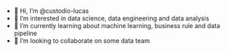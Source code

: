 - 👋 Hi, I’m @custodio-lucas
- 👀 I’m interested in data science, data engineering and data analysis
- 🌱 I’m currently learning about machine learning, business rule and data pipeline
- 💞️ I’m looking to collaborate on some data team
